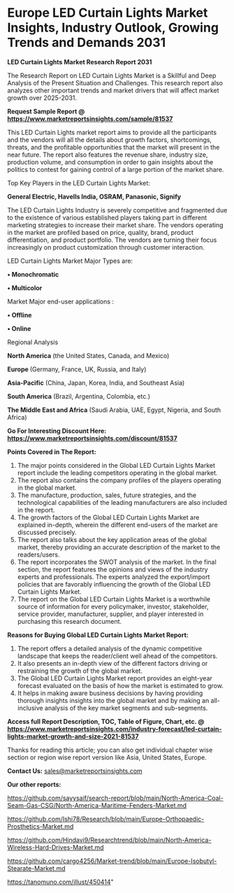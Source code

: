 # Europe LED Curtain Lights Market Insights, Industry Outlook, Growing Trends and Demands 2031

<strong>LED Curtain Lights Market Research Report 2031</strong>

The Research Report on LED Curtain Lights Market is a Skillful and Deep Analysis of the Present Situation and Challenges. This research report also analyzes other important trends and market drivers that will affect market growth over 2025-2031.

<strong>Request Sample Report @ <a href=https://www.marketreportsinsights.com/sample/81537>https://www.marketreportsinsights.com/sample/81537</a></strong>

This LED Curtain Lights market report aims to provide all the participants and the vendors will all the details about growth factors, shortcomings, threats, and the profitable opportunities that the market will present in the near future. The report also features the revenue share, industry size, production volume, and consumption in order to gain insights about the politics to contest for gaining control of a large portion of the market share.

Top Key Players in the LED Curtain Lights Market:

<strong>General Electric, Havells India, OSRAM, Panasonic, Signify</strong>

The LED Curtain Lights Industry is severely competitive and fragmented due to the existence of various established players taking part in different marketing strategies to increase their market share. The vendors operating in the market are profiled based on price, quality, brand, product differentiation, and product portfolio. The vendors are turning their focus increasingly on product customization through customer interaction.

LED Curtain Lights Market Major Types are:

<strong>• Monochromatic

• Multicolor</strong>

Market Major end-user applications :

<strong>• Offline

• Online</strong>

Regional Analysis

</u><strong><b>North America</b></strong> (the United States, Canada, and Mexico)

<strong><b>Europe </b></strong>(Germany, France, UK, Russia, and Italy)

<strong><b>Asia-Pacific</b></strong> (China, Japan, Korea, India, and Southeast Asia)

<strong><b>South America</b></strong> (Brazil, Argentina, Colombia, etc.)

<strong><b>The Middle East and Africa</b></strong> (Saudi Arabia, UAE, Egypt, Nigeria, and South Africa)

<strong>Go For Interesting Discount Here: <a href=https://www.marketreportsinsights.com/discount/81537>https://www.marketreportsinsights.com/discount/81537</a></strong>

<strong>Points Covered in The Report:</strong>
<ol>
  <li>The major points considered in the Global LED Curtain Lights Market report include the leading competitors operating in the global market.</li>
  <li>The report also contains the company profiles of the players operating in the global market.</li>
  <li>The manufacture, production, sales, future strategies, and the technological capabilities of the leading manufacturers are also included in the report.</li>
  <li>The growth factors of the Global LED Curtain Lights Market are explained in-depth, wherein the different end-users of the market are discussed precisely.</li>
  <li>The report also talks about the key application areas of the global market, thereby providing an accurate description of the market to the readers/users.</li>
  <li>The report incorporates the SWOT analysis of the market. In the final section, the report features the opinions and views of the industry experts and professionals. The experts analyzed the export/import policies that are favorably influencing the growth of the Global LED Curtain Lights Market.</li>
  <li>The report on the Global LED Curtain Lights Market is a worthwhile source of information for every policymaker, investor, stakeholder, service provider, manufacturer, supplier, and player interested in purchasing this research document.</li>
</ol>
<strong>Reasons for Buying Global LED Curtain Lights Market Report:</strong>

<ol>
  <li>The report offers a detailed analysis of the dynamic competitive landscape that keeps the reader/client well ahead of the competitors.</li>
  <li>It also presents an in-depth view of the different factors driving or restraining the growth of the global market.</li>
  <li>The Global LED Curtain Lights Market report provides an eight-year forecast evaluated on the basis of how the market is estimated to grow.</li>
  <li>It helps in making aware business decisions by having providing thorough insights insights into the global market and by making an all-inclusive analysis of the key market segments and sub-segments.</li>
</ol>
<strong>Access full Report Description, TOC, Table of Figure, Chart, etc. @ <a href=https://www.marketreportsinsights.com/industry-forecast/led-curtain-lights-market-growth-and-size-2021-81537>https://www.marketreportsinsights.com/industry-forecast/led-curtain-lights-market-growth-and-size-2021-81537</a></strong>


Thanks for reading this article; you can also get individual chapter wise section or region wise report version like Asia, United States, Europe.

<strong>Contact Us:</strong>
sales@marketreportsinsights.com

<strong>Our other reports:</strong>

<a href=https://github.com/sayysaif/search-report/blob/main/North-America-Coal-Seam-Gas-CSG/North-America-Maritime-Fenders-Market.md>https://github.com/sayysaif/search-report/blob/main/North-America-Coal-Seam-Gas-CSG/North-America-Maritime-Fenders-Market.md</a>

<a href=https://github.com/Ishi78/Research/blob/main/Europe-Orthopaedic-Prosthetics-Market.md>https://github.com/Ishi78/Research/blob/main/Europe-Orthopaedic-Prosthetics-Market.md</a>

<a href=https://github.com/Hindavi9/Researchtrend/blob/main/North-America-Wireless-Hard-Drives-Market.md>https://github.com/Hindavi9/Researchtrend/blob/main/North-America-Wireless-Hard-Drives-Market.md</a>

<a href=https://github.com/cargo4256/Market-trend/blob/main/Europe-Isobutyl-Stearate-Market.md>https://github.com/cargo4256/Market-trend/blob/main/Europe-Isobutyl-Stearate-Market.md</a>

<a href=https://tanomuno.com/illust/450414>https://tanomuno.com/illust/450414</a>"
